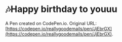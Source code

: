 # 🎶Happy birthday to youuu

A Pen created on CodePen.io. Original URL: [https://codepen.io/reallygoodemails/pen/JjEbrGX](https://codepen.io/reallygoodemails/pen/JjEbrGX).


